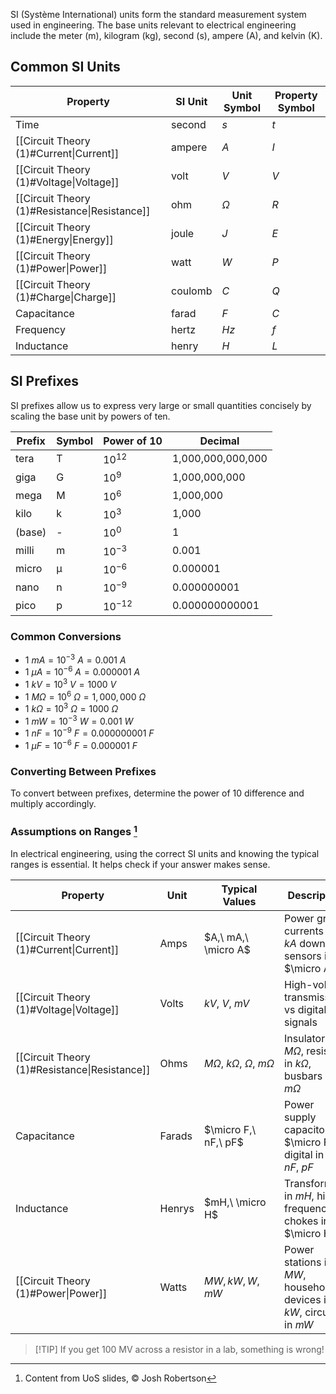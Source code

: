 
SI (Système International) units form the standard measurement system used in engineering. The base units relevant to electrical engineering include the meter (m), kilogram (kg), second (s), ampere (A), and kelvin (K).

## Common SI Units

| Property                                      | SI Unit | Unit Symbol | Property Symbol |
| --------------------------------------------- | ------- | ----------- | --------------- |
| Time                                          | second  | $s$         | $t$             |
| [[Circuit Theory (1)#Current\|Current]]       | ampere  | $A$         | $I$             |
| [[Circuit Theory (1)#Voltage\|Voltage]]       | volt    | $V$         | $V$             |
| [[Circuit Theory (1)#Resistance\|Resistance]] | ohm     | $\Omega$    | $R$             |
| [[Circuit Theory (1)#Energy\|Energy]]         | joule   | $J$         | $E$             |
| [[Circuit Theory (1)#Power\|Power]]           | watt    | $W$         | $P$             |
| [[Circuit Theory (1)#Charge\|Charge]]         | coulomb | $C$         | $Q$             |
| Capacitance                                   | farad   | $F$         | $C$             |
| Frequency                                     | hertz   | $Hz$        | $f$             |
| Inductance                                    | henry   | $H$         | $L$             |

## SI Prefixes

SI prefixes allow us to express very large or small quantities concisely by scaling the base unit by powers of ten.

| Prefix | Symbol | Power of 10 | Decimal           |
| ------ | ------ | ----------- | ----------------- |
| tera   | T      | $10^{12}$   | 1,000,000,000,000 |
| giga   | G      | $10^9$      | 1,000,000,000     |
| mega   | M      | $10^6$      | 1,000,000         |
| kilo   | k      | $10^3$      | 1,000             |
| (base) | -      | $10^0$      | 1                 |
| milli  | m      | $10^{-3}$   | 0.001             |
| micro  | μ      | $10^{-6}$   | 0.000001          |
| nano   | n      | $10^{-9}$   | 0.000000001       |
| pico   | p      | $10^{-12}$  | 0.000000000001    |

### Common Conversions

* $1\ mA = 10^{-3}\ A = 0.001\ A$
* $1\ μA = 10^{-6}\ A = 0.000001\ A$
* $1\ kV = 10^3\ V = 1000\ V$
* $1\ MΩ = 10^6\ Ω = 1,000,000\ Ω$
* $1\ kΩ = 10^3\ Ω = 1000\ Ω$
* $1\ mW = 10^{-3}\ W = 0.001\ W$
* $1\ nF = 10^{-9}\ F = 0.000000001\ F$
* $1\ μF = 10^{-6}\ F = 0.000001\ F$

### Converting Between Prefixes

To convert between prefixes, determine the power of 10 difference and multiply accordingly.

### Assumptions on Ranges [^1]

In electrical engineering, using the correct SI units and knowing the typical ranges is essential. It helps check if your answer makes sense.

| Property                                      | Unit   | Typical Values                            | Description                                                              |
| --------------------------------------------- | ------ | ----------------------------------------- | ------------------------------------------------------------------------ |
| [[Circuit Theory (1)#Current\|Current]]       | Amps   | $A,\ mA,\ \micro A$                       | Power grid currents in $kA$ down to sensors in $\micro A$                |
| [[Circuit Theory (1)#Voltage\|Voltage]]       | Volts  | $kV,\ V,\ mV$                             | High-voltage transmission vs digital signals                             |
| [[Circuit Theory (1)#Resistance\|Resistance]] | Ohms   | $M \Omega,\ k \Omega,\ \Omega,\ m \Omega$ | Insulators in $M \Omega$, resistors in $k \Omega$, busbars in $m \Omega$ |
| Capacitance                                   | Farads | $\micro F,\ nF,\ pF$                      | Power supply capacitors in $\micro F$, digital in $nF,\ pF$              |
| Inductance                                    | Henrys | $mH,\ \micro H$                           | Transformers in $mH$, high-frequency chokes in $\micro H$                |
| [[Circuit Theory (1)#Power\|Power]]           | Watts  | $MW, kW, W, mW$                           | Power stations in $MW$, household devices in $kW$, circuits in $mW$      |

> [!TIP] If you get 100 MV across a resistor in a lab, something is wrong!

[^1]: Content from UoS slides, © Josh Robertson
